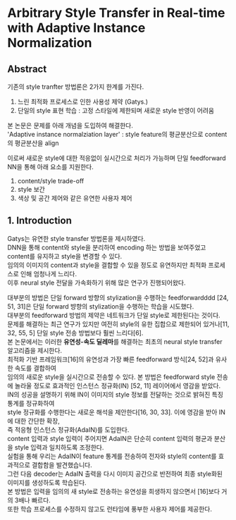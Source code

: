 # Arbitrary Style Transfer in Real-time with Adaptive Instance Normalization

## Abstract
기존의 style tranfter 방법론은 2가지 한계를 가진다.  
1. 느린 최적화 프로세스로 인한 사용성 제약 (Gatys.)  
2. 단일의 style 표현 학습 : 고정 스타일에 제한되며 새로운 style 반영이 어려움  

본 논문은 문제를 아래 개념을 도입하여 해결한다.  
'Adaptive instance normalziation layer' : style feature의 평균분산으로 content의 평균분산을 align  

이로써 새로운 style에 대한 적응없이 실시간으로 처리가 가능하며 단일 feedforward NN을 통해 아래 요소를 지원한다.  
1) content/style trade-off  
2) style 보간  
3) 색상 및 공간 제어와 같은 유연한 사용자 제어  


## 1. Introduction 

Gatys는 유연한 style transfer 방법론을 제시하였다.  
DNN을 통해 content와 style을 분리하여 encoding 하는 방법을 보여주었고 content를 유지하고 style을 변경할 수 있다.  
임의의 이미지의 content과 style을 결합할 수 있을 정도로 유연하지만 최적화 프로세스로 인해 엄청나게 느리다.  
이후 neural style 전달을 가속화하기 위해 많은 연구가 진행되어왔다.  

대부분의 방법은 단일 forward 방향의 stylization을 수행하는 feedforwardddd
[24, 51, 31]은 단일 forward 뱡향의 stylization을 수행하는  학습을 시도했다.  
대부분의 feedforward 방법의 제약은 네트워크가 단일 style로 제한된다는 것이다.  
문제를 해결하는 최근 연구가 있지만 여전히 style의 유한 집합으로 제한되어 있거나[11, 32, 55, 5] 단일 style 전송 방법보다 훨씬 느리다[6].  
본 논문에서는 이러한 **유연성-속도 딜레마**를 해결하는 최초의 neural style  transfer 알고리즘을 제시한다.  
최적화 기반 프레임워크[16]의 유연성과 가장 빠른 feedforward 방식[24, 52]과 유사한 속도를 결합하여  
임의의 새로운 style을 실시간으로 전송할 수 있다. 
본 방법은 feedforward style 전송에 놀라울 정도로 효과적인 인스턴스 정규화(IN) [52, 11] 레이어에서 영감을 받았다.  
IN의 성공을 설명하기 위해 IN이 이미지의 style 정보를 전달하는 것으로 밝혀진 특징 통계를 정규화하여  
style 정규화를 수행한다는 새로운 해석을 제안한다[16, 30, 33]. 이에 영감을 받아 IN에 대한 간단한 확장,  
즉 적응형 인스턴스 정규화(AdaIN)를 도입한다.  
content 입력과 style 입력이 주어지면 AdaIN은 단순히 content 입력의 평균과 분산을 style 입력과 일치하도록 조정한다.  
실험을 통해 우리는 AdaIN이 feature 통계를 전송하여 전자와 style의 content를 효과적으로 결합함을 발견했습니다.  
그런 다음 decoder는 AdaIN 출력을 다시 이미지 공간으로 반전하여 최종 style화된 이미지를 생성하도록 학습된다.  
본 방법은 입력을 임의의 새 style로 전송하는 유연성을 희생하지 않으면서 [16]보다 거의 3배나 빠르다.  
또한 학습 프로세스를 수정하지 않고도 런타임에 풍부한 사용자 제어를 제공한다.
